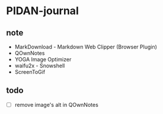 # PIDAN-journal

## note

- MarkDownload - Markdown Web Clipper (Browser Plugin)
- QOwnNotes
- YOGA Image Optimizer
- waifu2x - Snowshell
- ScreenToGif

## todo

- [ ] remove image's alt in QOwnNotes